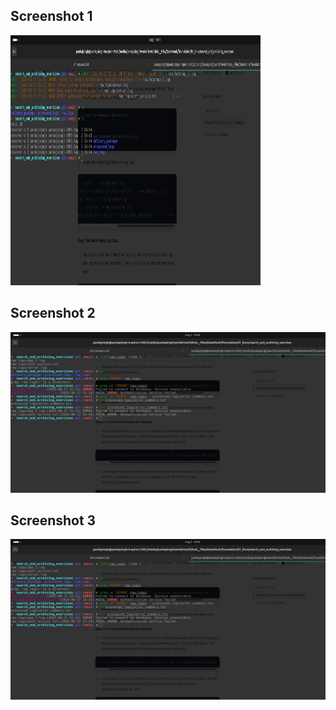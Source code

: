 
<h2>Screenshot 1</h2>
<img src="https://github.com/pankajsingh016/Data-Monk-Internship-Data/blob/main/foundation/01_linux/Submission_2/Command1.png" width="400" height="400">


<h2>Screenshot 2</h2>
<img src="https://github.com/pankajsingh016/Data-Monk-Internship-Data/blob/main/foundation/01_linux/Submission_2/Command%202%2C3.png">


<h2>Screenshot 3</h2>
<img src="https://github.com/pankajsingh016/Data-Monk-Internship-Data/blob/main/foundation/01_linux/Submission_2/Command%202%2C3.png">